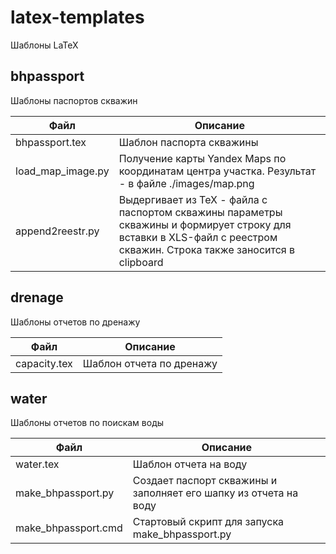 # latex-templates

Шаблоны LaTeX


## bhpassport
Шаблоны паспортов скважин

|Файл|Описание|
--- | ---
| bhpassport.tex | Шаблон паспорта скважины |
| load_map_image.py | Получение карты Yandex Maps по координатам центра участка. Результат - в файле ./images/map.png |
| append2reestr.py | Выдергивает из TeX - файла с паспортом скважины параметры скважины и формирует строку для вставки в XLS-файл с реестром скважин. Строка также заносится в clipboard |



## drenage
Шаблоны отчетов по дренажу

|Файл|Описание|
--- | ---
| capacity.tex | Шаблон отчета по дренажу |

## water
Шаблоны отчетов по поискам воды

|Файл|Описание|
--- | ---
| water.tex | Шаблон отчета на воду |
| make_bhpassport.py | Создает паспорт скважины и заполняет его шапку из отчета на воду|
| make_bhpassport.cmd | Стартовый скрипт для запуска make_bhpassport.py|




